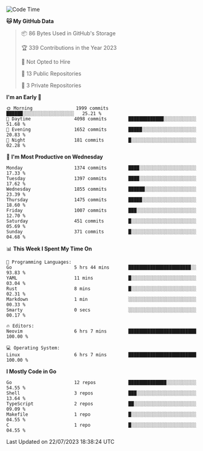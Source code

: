 <!--START_SECTION:waka-->
![Code Time](http://img.shields.io/badge/Code%20Time-76%20hrs%2042%20mins-blue)

**🐱 My GitHub Data** 

> 📦 86 Bytes Used in GitHub's Storage 
 > 
> 🏆 339 Contributions in the Year 2023
 > 
> 🚫 Not Opted to Hire
 > 
> 📜 13 Public Repositories 
 > 
> 🔑 3 Private Repositories 
 > 
**I'm an Early 🐤** 

```text
🌞 Morning                1999 commits        ██████░░░░░░░░░░░░░░░░░░░   25.21 % 
🌆 Daytime                4098 commits        █████████████░░░░░░░░░░░░   51.68 % 
🌃 Evening                1652 commits        █████░░░░░░░░░░░░░░░░░░░░   20.83 % 
🌙 Night                  181 commits         █░░░░░░░░░░░░░░░░░░░░░░░░   02.28 % 
```
📅 **I'm Most Productive on Wednesday** 

```text
Monday                   1374 commits        ████░░░░░░░░░░░░░░░░░░░░░   17.33 % 
Tuesday                  1397 commits        ████░░░░░░░░░░░░░░░░░░░░░   17.62 % 
Wednesday                1855 commits        ██████░░░░░░░░░░░░░░░░░░░   23.39 % 
Thursday                 1475 commits        █████░░░░░░░░░░░░░░░░░░░░   18.60 % 
Friday                   1007 commits        ███░░░░░░░░░░░░░░░░░░░░░░   12.70 % 
Saturday                 451 commits         █░░░░░░░░░░░░░░░░░░░░░░░░   05.69 % 
Sunday                   371 commits         █░░░░░░░░░░░░░░░░░░░░░░░░   04.68 % 
```


📊 **This Week I Spent My Time On** 

```text
💬 Programming Languages: 
Go                       5 hrs 44 mins       ███████████████████████░░   93.83 % 
YAML                     11 mins             █░░░░░░░░░░░░░░░░░░░░░░░░   03.04 % 
Rust                     8 mins              █░░░░░░░░░░░░░░░░░░░░░░░░   02.31 % 
Markdown                 1 min               ░░░░░░░░░░░░░░░░░░░░░░░░░   00.33 % 
Smarty                   0 secs              ░░░░░░░░░░░░░░░░░░░░░░░░░   00.17 % 

🔥 Editors: 
Neovim                   6 hrs 7 mins        █████████████████████████   100.00 % 

💻 Operating System: 
Linux                    6 hrs 7 mins        █████████████████████████   100.00 % 
```

**I Mostly Code in Go** 

```text
Go                       12 repos            ██████████████░░░░░░░░░░░   54.55 % 
Shell                    3 repos             ███░░░░░░░░░░░░░░░░░░░░░░   13.64 % 
TypeScript               2 repos             ██░░░░░░░░░░░░░░░░░░░░░░░   09.09 % 
Makefile                 1 repo              █░░░░░░░░░░░░░░░░░░░░░░░░   04.55 % 
C                        1 repo              █░░░░░░░░░░░░░░░░░░░░░░░░   04.55 % 
```




 Last Updated on 22/07/2023 18:38:24 UTC
<!--END_SECTION:waka-->
